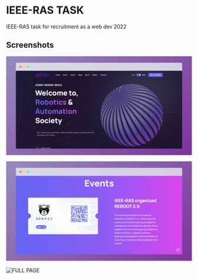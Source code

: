 
# IEEE-RAS TASK

IEEE-RAS task for recruitment as a web dev 2022



## Screenshots

![COVER PAGE](https://raw.githubusercontent.com/19arnab190201/ieeeRAS/master/screenshots/sc1.png)

![EVENT PAGE](https://raw.githubusercontent.com/19arnab190201/ieeeRAS/master/screenshots/sc2.png)

![FULL PAGE](https://raw.githubusercontent.com/19arnab190201/ieeeRAS/master/screenshots/full.png)
